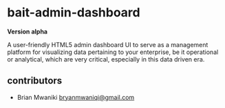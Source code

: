 # bait-admin-dashboard

**Version alpha**

A user-friendly HTML5 admin dashboard UI to serve as a management platform for visualizing data pertaining to your enterprise, be it 
operational or analytical, which are very critical, especially in this data driven era.

## contributors

- Brian Mwaniki <bryanmwaniqi@gmail.com>
